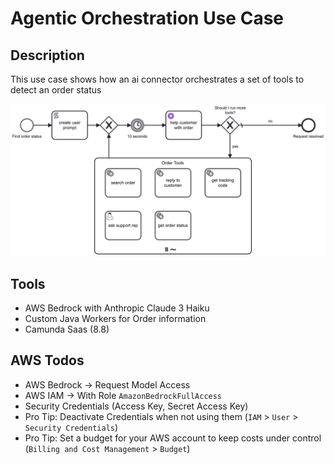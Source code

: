 # Agentic Orchestration Use Case

## Description

This use case shows how an ai connector orchestrates a set of tools to detect an order status

![](process.png)

## Tools

- AWS Bedrock with Anthropic Claude 3 Haiku
- Custom Java Workers for Order information
- Camunda Saas (8.8)
## AWS Todos

- AWS Bedrock -> Request Model Access
- AWS IAM -> With Role `AmazonBedrockFullAccess`
- Security Credentials (Access Key, Secret Access Key)
- Pro Tip: Deactivate Credentials when not using them (`IAM` > `User` > `Security Credentials`)
- Pro Tip: Set a budget for your AWS account to keep costs under control (`Billing and Cost Management` > `Budget`)
